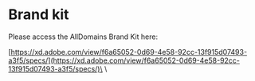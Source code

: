 # Brand kit

Please access the AllDomains Brand Kit here:

[https://xd.adobe.com/view/f6a65052-0d69-4e58-92cc-13f915d07493-a3f5/specs/](https://xd.adobe.com/view/f6a65052-0d69-4e58-92cc-13f915d07493-a3f5/specs/)\
\
